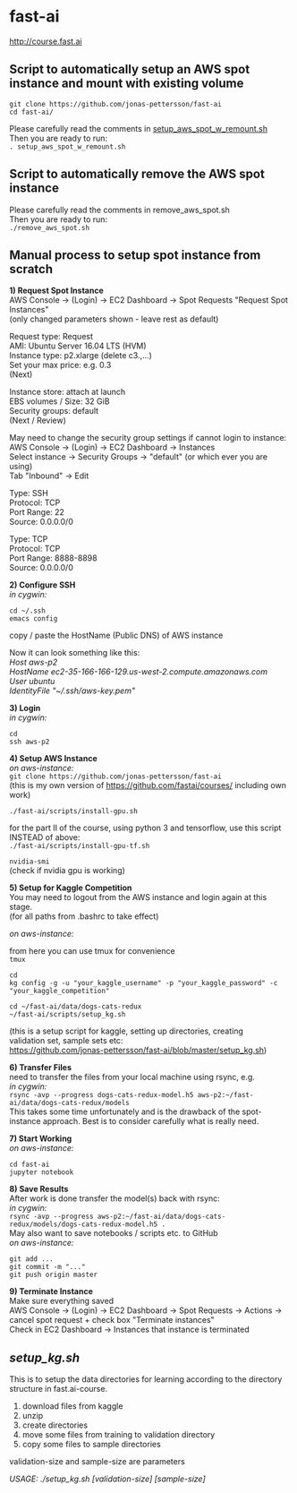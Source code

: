 # fast-ai  
http://course.fast.ai  
## Script to automatically setup an AWS spot instance and mount with existing volume 
`git clone https://github.com/jonas-pettersson/fast-ai`  
`cd fast-ai/`  

Please carefully read the comments in [setup_aws_spot_w_remount.sh](https://raw.githubusercontent.com/jonas-pettersson/fast-ai/master/scripts/setup_aws_spot_w_remount.sh)  
Then you are ready to run:   
`. setup_aws_spot_w_remount.sh` 

## Script to automatically remove the AWS spot instance
Please carefully read the comments in remove_aws_spot.sh  
Then you are ready to run:   
`./remove_aws_spot.sh` 

## Manual process to setup spot instance from scratch 

**1) Request Spot Instance**  
AWS Console -> (Login) -> EC2 Dashboard -> Spot Requests
"Request Spot Instances"  
(only changed parameters shown - leave rest as default)  

Request type: Request  
AMI: Ubuntu Server 16.04 LTS (HVM)  
Instance type: p2.xlarge (delete c3.,...)  
Set your max price: e.g. 0.3  
(Next)  

Instance store: attach at launch  
EBS volumes / Size: 32 GiB  
Security groups: default  
(Next / Review)  

May need to change the security group settings if cannot login to instance:  
AWS Console -> (Login) -> EC2 Dashboard -> Instances  
Select instance -> Security Groups -> "default" (or which ever you are using)  
Tab "Inbound" -> Edit  

Type: SSH  
Protocol: TCP  
Port Range: 22  
Source: 0.0.0.0/0  

Type: TCP  
Protocol: TCP  
Port Range: 8888-8898  
Source: 0.0.0.0/0  

**2) Configure SSH**  
_in cygwin:_  
```
cd ~/.ssh
emacs config
```

copy / paste the HostName (Public DNS) of AWS instance  

Now it can look something like this:  
_Host aws-p2_  
_HostName ec2-35-166-166-129.us-west-2.compute.amazonaws.com_  
_User ubuntu_  
_IdentityFile "~/.ssh/aws-key.pem"_  

**3) Login**  
_in cygwin:_  
```
cd
ssh aws-p2
```

**4) Setup AWS Instance**  
_on aws-instance:_  
`git clone https://github.com/jonas-pettersson/fast-ai`  
(this is my own version of https://github.com/fastai/courses/ including own work)  

`./fast-ai/scripts/install-gpu.sh`  

for the part II of the course, using python 3 and tensorflow,
use this script INSTEAD of above:  
`./fast-ai/scripts/install-gpu-tf.sh` 

`nvidia-smi`  
(check if nvidia gpu is working)

**5) Setup for Kaggle Competition**  
You may need to logout from the AWS instance and login again at this stage.  
(for all paths from .bashrc to take effect)  

_on aws-instance:_  

from here you can use tmux for convenience  
`tmux`  

```
cd
kg config -g -u "your_kaggle_username" -p "your_kaggle_password" -c "your_kaggle_competition"
```
```
cd ~/fast-ai/data/dogs-cats-redux
~/fast-ai/scripts/setup_kg.sh
```
(this is a setup script for kaggle, setting up directories, creating  
validation set, sample sets etc:  
 https://github.com/jonas-pettersson/fast-ai/blob/master/setup_kg.sh)  

**6) Transfer Files**  
need to transfer the files from your local machine using rsync, e.g.  
_in cygwin:_  
`rsync -avp --progress dogs-cats-redux-model.h5 aws-p2:~/fast-ai/data/dogs-cats-redux/models`  
This takes some time unfortunately and is the drawback of the spot-instance approach. Best is to consider carefully what is really need.  

**7) Start Working**  
_on aws-instance:_  
```
cd fast-ai
jupyter notebook
```

**8) Save Results**  
After work is done transfer the model(s) back with rsync:  
_in cygwin:_  
`rsync -avp --progress aws-p2:~/fast-ai/data/dogs-cats-redux/models/dogs-cats-redux-model.h5 .`  
May also want to save notebooks / scripts etc. to GitHub  
_on aws-instance:_  
```
git add ...
git commit -m "..."
git push origin master
```

**9) Terminate Instance**  
Make sure everything saved  
AWS Console -> (Login) -> EC2 Dashboard -> Spot Requests -> Actions ->  
cancel spot request + check box "Terminate instances"  
Check in EC2 Dashboard -> Instances that instance is terminated  

## ___setup_kg.sh___  
This is to setup the data directories for learning according to the directory structure in fast.ai-course.  
1. download files from kaggle  
2. unzip  
3. create directories  
4. move some files from training to validation directory  
5. copy some files to sample directories  

validation-size and sample-size are parameters  

_USAGE:  ./setup_kg.sh [validation-size] [sample-size]_  
